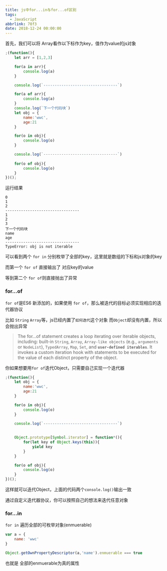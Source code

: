 ```yaml
---
title: js中for...in与for...of区别
tags:
  - JavaScript
abbrlink: 78f3
date: 2018-12-24 00:00:00
---
```


首先，我们可以将 Array看作以下标作为key，值作为value的js对象

```js
;(function(){
    let arr = [1,2,3]

    for(a in arr){
        console.log(a)
    }

    console.log(`---------------------------------`)

    for(a of arr){
        console.log(a)
    }
    console.log(`下一个代码块`)
    let obj = {
        name:'wwc',
        age:21
    }

    for(o in obj){
        console.log(o)
    }

    console.log(`---------------------------------`)
    
    for(o of obj){
        console.log(o)
    }
})();
```

<!--more-->

运行结果


```
0
1
2
---------------------------------
1
2
3
下一个代码块
name
age
---------------------------------
TypeError: obj is not iterable 
```

可以看到两个 `for in` 分别枚举了全部的key，这里就是数组的下标和js对象的key

而第一个 `for of` 直接输出了 对应key的value

等到第二个 `for of`则直接抛出了异常

### for...of

`for of`是ES6 新添加的，如果使用 `for of`，那么被迭代的目标必须实现相应的迭代器协议

比如 `String` `Array`等，js已经内置了`如何迭代`这个对象
而`Object`却没有内置，所以会抛出异常


> The for...of statement creates a loop iterating over iterable objects, including: built-in `String`, `Array`, `Array-like objects` (e.g., `arguments` or `NodeList`), `TypedArray`, `Map`, `Set`, and **`user-defined iterables`**. It invokes a custom iteration hook with statements to be executed for the value of each distinct property of the object.

你如果想要用`for of`迭代Object，只需要自己实现一个迭代器

```js
;(function(){
    let obj = {
        name:'wwc',
        age:21
    }

    for(o in obj){
        console.log(o)
    }

    console.log(`---------------------------------`)
    
    
    Object.prototype[Symbol.iterator] = function*(){
        for(let key of Object.keys(this)){
            yield key
        }
    }

    for(o of obj){
        console.log(o)
    }
})();
```

这样就可以迭代Object，上面的代码两个`console.log()`输出一致

通过自定义迭代器协议，你可以按照自己的想法来迭代任意对象

### for...in

`for in` 遍历全部的可枚举对象(enmuerable)

```js
var a = {
    name: 'wwc'
}

Object.getOwnPropertyDescriptor(a,'name').enmuerable === true

```
也就是 全部的enmuerable为真的属性